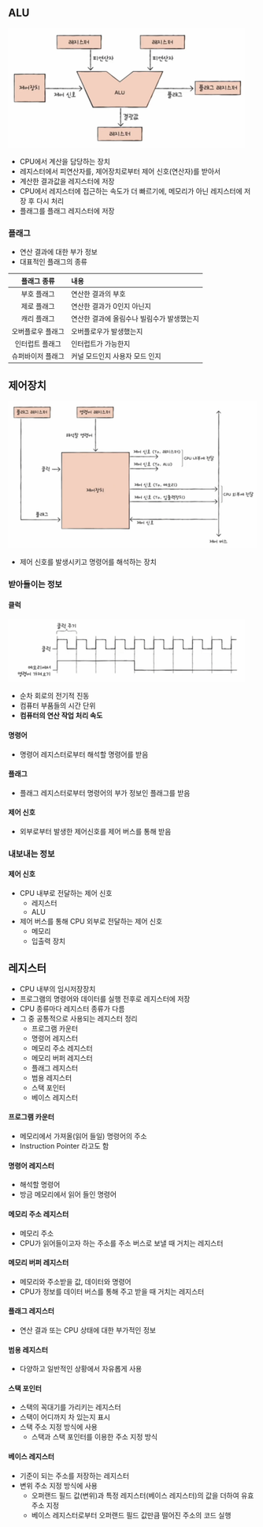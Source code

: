 ## ALU
![](./img/2023-07-04-17-19-10.png)

* CPU에서 계산을 담당하는 장치
* 레지스터에서 피연산자를, 제어장치로부터 제어 신호(연산자)를 받아서
* 계산한 결과값을 레지스터에 저장
* CPU에서 레지스터에 접근하는 속도가 더 빠르기에, 메모리가 아닌 레지스터에 저장 후 다시 처리
* 플래그를 플래그 레지스터에 저장

### 플래그
* 연산 결과에 대한 부가 정보
* 대표적인 플래그의 종류

|플래그 종류|내용|
|:---:|:---|
|부호 플래그|연산한 결과의 부호|
|제로 플래그|연산한 결과가 0인지 아닌지|
|캐리 플래그|연산한 결과에 올림수나 빌림수가 발생했는지|
|오버플로우 플래그|오버플로우가 발생했는지|
|인터럽트 플래그|인터럽트가 가능한지|
|슈퍼바이저 플래그|커널 모드인지 사용자 모드 인지|

## 제어장치
![](./img/2023-07-04-17-28-18.png)

* 제어 신호를 발생시키고 명령어를 해석하는 장치

### 받아들이는 정보
#### 클럭
![](./img/2023-07-04-17-49-18.png)

* 순차 회로의 전기적 진동
* 컴퓨터 부품들의 시간 단위
* **컴퓨터의 연산 작업 처리 속도**

#### 명령어
* 명령어 레지스터로부터 해석할 명령어를 받음

#### 플래그
* 플래그 레지스터로부터 명령어의 부가 정보인 플래그를 받음

#### 제어 신호
* 외부로부터 발생한 제어신호를 제어 버스를 통해 받음

### 내보내는 정보
#### 제어 신호
* CPU 내부로 전달하는 제어 신호
  * 레지스터
  * ALU
* 제어 버스를 통해 CPU 외부로 전달하는 제어 신호
  * 메모리
  * 입출력 장치

## 레지스터
* CPU 내부의 임시저장장치
* 프로그램의 명령어와 데이터를 실행 전후로 레지스터에 저장
* CPU 종류마다 레지스터 종류가 다름
* 그 중 공통적으로 사용되는 레지스터 정리
  * 프로그램 카운터
  * 명령어 레지스터
  * 메모리 주소 레지스터
  * 메모리 버퍼 레지스터
  * 플래그 레지스터
  * 범용 레지스터
  * 스택 포인터
  * 베이스 레지스터

#### 프로그램 카운터
* 메모리에서 가져올(읽어 들일) 명령어의 주소
* Instruction Pointer 라고도 함

#### 명령어 레지스터
* 해석할 명령어
* 방금 메모리에서 읽어 들인 명령어

#### 메모리 주소 레지스터
* 메모리 주소
* CPU가 읽어들이고자 하는 주소를 주소 버스로 보낼 때 거치는 레지스터

#### 메모리 버퍼 레지스터
* 메모리와 주소받을 값, 데이터와 명령어
* CPU가 정보를 데이터 버스를 통해 주고 받을 때 거치는 레지스터

#### 플래그 레지스터
* 연산 결과 또는 CPU 상태에 대한 부가적인 정보

#### 범용 레지스터
* 다양하고 일반적인 상황에서 자유롭게 사용

#### 스택 포인터
* 스택의 꼭대기를 가리키는 레지스터
* 스택이 어디까지 차 있는지 표시
* 스택 주소 지정 방식에 사용
  * 스택과 스택 포인터를 이용한 주소 지정 방식

#### 베이스 레지스터
* 기준이 되는 주소를 저장하는 레지스터
* 변위 주소 지정 방식에 사용
  * 오퍼랜드 필드 값(변위)과 특정 레지스터(베이스 레지스터)의 값을 더하여 유효 주소 지정
  * 베이스 레지스터로부터 오퍼랜드 필드 값만큼 떨어진 주소의 코드 실행

